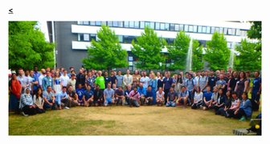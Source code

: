 [**<**](/ConferencesAndTalks)

![LMS Invited Lecture Series and CRISM Summer School in Computational Statistics 2018](/images/WARW18.jpg)
